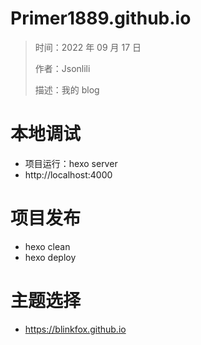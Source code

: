 # Primer1889.github.io

> 时间：2022 年 09 月 17 日
>
> 作者：Jsonlili
>
> 描述：我的 blog


# 本地调试
- 项目运行：hexo server
- http://localhost:4000

# 项目发布
- hexo clean
- hexo deploy


# 主题选择

- https://blinkfox.github.io